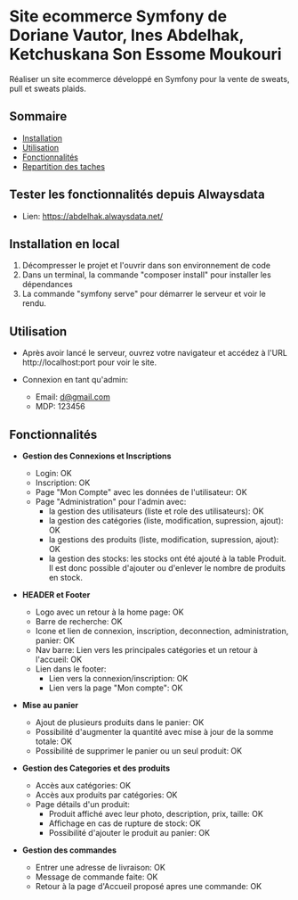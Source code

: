 # Site ecommerce Symfony de Doriane Vautor, Ines Abdelhak, Ketchuskana Son Essome Moukouri

Réaliser un site ecommerce développé en Symfony pour la vente de sweats, pull et sweats plaids.

## Sommaire

- [Installation](#installation)
- [Utilisation](#utilisation)
- [Fonctionnalités](#fonctionnalités)
- [Repartition des taches](#repartition-des-taches)

## Tester les fonctionnalités depuis Alwaysdata

- Lien: https://abdelhak.alwaysdata.net/

## Installation en local

1. Décompresser le projet et l'ouvrir dans son environnement de code
2. Dans un terminal, la commande "composer install" pour installer les dépendances
3. La commande "symfony serve" pour démarrer le serveur et voir le rendu.

## Utilisation

- Après avoir lancé le serveur, ouvrez votre navigateur et accédez à l'URL http://localhost:port pour voir le site.

- Connexion en tant qu'admin: 
    - Email: d@gmail.com
    - MDP: 123456

## Fonctionnalités

- **Gestion des Connexions et Inscriptions**

    - Login: OK
    - Inscription: OK
    - Page "Mon Compte" avec les données de l'utilisateur: OK
    - Page "Administration" pour l'admin avec:
        - la gestion des utilisateurs (liste et role des utilisateurs): OK
        - la gestion des catégories (liste, modification, supression, ajout): OK
        - la gestions des produits (liste, modification, supression, ajout): OK
        - la gestion des stocks: les stocks ont été ajouté à la table Produit. Il est donc possible d'ajouter ou d'enlever le nombre de produits en stock.

- **HEADER et Footer**

    - Logo avec un retour à la home page: OK
    - Barre de recherche: OK
    - Icone et lien de connexion, inscription, deconnection, administration, panier: OK
    - Nav barre: Lien vers les principales catégories et un retour à l'accueil: OK
    - Lien dans le footer:
        - Lien vers la connexion/inscription: OK
        - Lien vers la page "Mon compte": OK


- **Mise au panier**

    - Ajout de plusieurs produits dans le panier: OK
    - Possibilité d'augmenter la quantité avec mise à jour de la somme totale: OK
    - Possibilité de supprimer le panier ou un seul produit: OK

- **Gestion des Categories et des produits**

    - Accès aux catégories: OK
    - Accès aux produits par catégories: OK
    - Page détails d'un produit:
        - Produit affiché avec leur photo, description, prix, taille: OK
        - Affichage en cas de rupture de stock: OK
        - Possibilité d'ajouter le produit au panier: OK

- **Gestion des commandes**

    - Entrer une adresse de livraison: OK
    - Message de commande faite: OK
    - Retour à la page d'Accueil proposé apres une commande: OK
  
